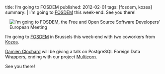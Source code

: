title: I’m going to FOSDEM
published: 2012-02-01
tags: [fosdem, kozea]
summary: |
    I’m going to [FOSDEM](http://fosdem.org/2012/) this week-end.
    See you there!


<img src="http://www.fosdem.org/promo/going-to"
  alt="I'm going to FOSDEM, the Free and Open Source Software Developers' European Meeting"
  style="float: right; margin: 0 0 1em 1em" />

I’m going to [FOSDEM](http://fosdem.org/2012/) in Brussels this week-end
with two coworkers from [Kozea](http://kozea.fr).

[Damien Clochard](http://blog.taadeem.net/index.php?post/2012/01/31/Write-a-Foreign-Data-Wrapper-in-15-minutes-Part-1/2)
will be giving a talk on PostgreSQL Foreign Data Wrappers, ending with
our project [Multicorn](http://multicorn.org).

See you there!
